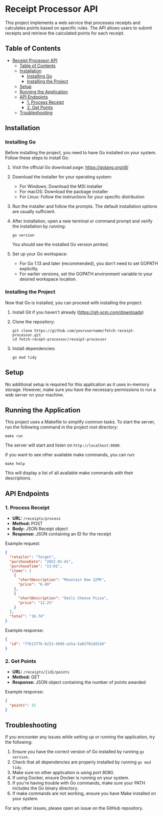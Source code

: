 # Receipt Processor API

This project implements a web service that processes receipts and calculates points based on specific rules. The API allows users to submit receipts and retrieve the calculated points for each receipt.

## Table of Contents

- [Receipt Processor API](#receipt-processor-api)
  - [Table of Contents](#table-of-contents)
  - [Installation](#installation)
    - [Installing Go](#installing-go)
    - [Installing the Project](#installing-the-project)
  - [Setup](#setup)
  - [Running the Application](#running-the-application)
  - [API Endpoints](#api-endpoints)
    - [1. Process Receipt](#1-process-receipt)
    - [2. Get Points](#2-get-points)
  - [Troubleshooting](#troubleshooting)

## Installation

### Installing Go

Before installing the project, you need to have Go installed on your system. Follow these steps to install Go:

1. Visit the official Go download page: https://golang.org/dl/

2. Download the installer for your operating system:
   - For Windows: Download the MSI installer
   - For macOS: Download the package installer
   - For Linux: Follow the instructions for your specific distribution

3. Run the installer and follow the prompts. The default installation options are usually sufficient.

4. After installation, open a new terminal or command prompt and verify the installation by running:
   ```
   go version
   ```
   You should see the installed Go version printed.

5. Set up your Go workspace:
   - For Go 1.13 and later (recommended), you don't need to set GOPATH explicitly.
   - For earlier versions, set the GOPATH environment variable to your desired workspace location.

### Installing the Project

Now that Go is installed, you can proceed with installing the project:

1. Install Git if you haven't already (https://git-scm.com/downloads)

2. Clone the repository:
   ```
   git clone https://github.com/yourusername/fetch-receipt-processor.git
   cd fetch-recept-processor/receipt-processor
   ```

3. Install dependencies:
   ```
   go mod tidy
   ```

## Setup

No additional setup is required for this application as it uses in-memory storage. However, make sure you have the necessary permissions to run a web server on your machine.

## Running the Application

This project uses a Makefile to simplify common tasks. To start the server, run the following command in the project root directory:

```
make run
```

The server will start and listen on `http://localhost:8080`.

If you want to see other available make commands, you can run:

```
make help
```

This will display a list of all available make commands with their descriptions.

## API Endpoints

### 1. Process Receipt

- **URL:** `/receipts/process`
- **Method:** POST
- **Body:** JSON Receipt object
- **Response:** JSON containing an ID for the receipt

Example request:
```json
{
  "retailer": "Target",
  "purchaseDate": "2022-01-01",
  "purchaseTime": "13:01",
  "items": [
    {
      "shortDescription": "Mountain Dew 12PK",
      "price": "6.49"
    },
    {
      "shortDescription": "Emils Cheese Pizza",
      "price": "12.25"
    }
  ],
  "total": "18.74"
}
```

Example response:
```json
{
  "id": "7fb1377b-b223-49d9-a31a-5a02701dd310"
}
```

### 2. Get Points

- **URL:** `/receipts/{id}/points`
- **Method:** GET
- **Response:** JSON object containing the number of points awarded

Example response:
```json
{
  "points": 32
}
```


## Troubleshooting

If you encounter any issues while setting up or running the application, try the following:

1. Ensure you have the correct version of Go installed by running `go version`.
2. Check that all dependencies are properly installed by running `go mod tidy`.
3. Make sure no other application is using port 8080.
4. If using Docker, ensure Docker is running on your system.
5. If you're having trouble with Go commands, make sure your PATH includes the Go binary directory.
6. If make commands are not working, ensure you have Make installed on your system.

For any other issues, please open an issue on the GitHub repository.